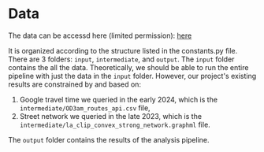 # Data

The data can be accessd here (limited permission):
[here](https://drive.google.com/drive/folders/1G444vNZN7TvW5C5Dw9VC_KBqy-iBaXQX?usp=sharing)

It is organized according to the structure listed in the constants.py file.
There are 3 folders: `input`, `intermediate`, and `output`.
The `input` folder contains the all the data. Theoretically, we should be able to run the entire pipeline with just the
data in the `input` folder.
However, our project's existing results are constrained by and based on:
1. Google travel time we queried in the early 2024, which is the `intermediate/OD3am_routes_api.csv` file,
2. Street network we queried in the late 2023, which is the `intermediate/la_clip_convex_strong_network.graphml` file.

The `output` folder contains the results of the analysis pipeline.
